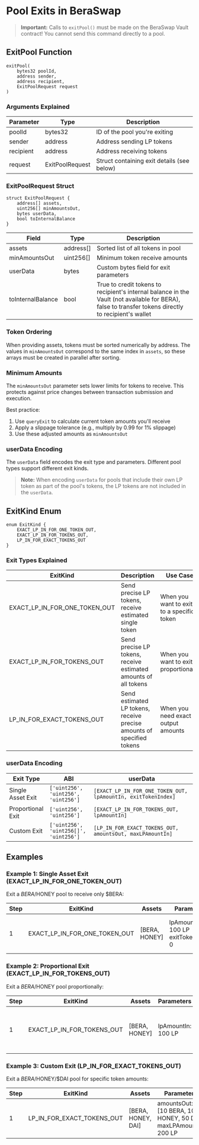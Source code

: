# Pool Exits in BeraSwap

> **Important:** Calls to `exitPool()` must be made on the BeraSwap Vault contract! You cannot send this command directly to a pool.

## ExitPool Function

```solidity
exitPool(
    bytes32 poolId,
    address sender,
    address recipient,
    ExitPoolRequest request
)
```

### Arguments Explained

| Parameter | Type            | Description                                |
| --------- | --------------- | ------------------------------------------ |
| poolId    | bytes32         | ID of the pool you're exiting              |
| sender    | address         | Address sending LP tokens                  |
| recipient | address         | Address receiving tokens                   |
| request   | ExitPoolRequest | Struct containing exit details (see below) |

### ExitPoolRequest Struct

```solidity
struct ExitPoolRequest {
    address[] assets,
    uint256[] minAmountsOut,
    bytes userData,
    bool toInternalBalance
}
```

| Field             | Type      | Description                                                                                                                                          |
| ----------------- | --------- | ---------------------------------------------------------------------------------------------------------------------------------------------------- |
| assets            | address[] | Sorted list of all tokens in pool                                                                                                                    |
| minAmountsOut     | uint256[] | Minimum token receive amounts                                                                                                                        |
| userData          | bytes     | Custom bytes field for exit parameters                                                                                                               |
| toInternalBalance | bool      | True to credit tokens to recipient's internal balance in the Vault (not available for BERA), false to transfer tokens directly to recipient's wallet |

### Token Ordering

When providing assets, tokens must be sorted numerically by address. The values in `minAmountsOut` correspond to the same index in `assets`, so these arrays must be created in parallel after sorting.

### Minimum Amounts

The `minAmountsOut` parameter sets lower limits for tokens to receive. This protects against price changes between transaction submission and execution.

Best practice:

1. Use `queryExit` to calculate current token amounts you'll receive
2. Apply a slippage tolerance (e.g., multiply by 0.99 for 1% slippage)
3. Use these adjusted amounts as `minAmountsOut`

### userData Encoding

The `userData` field encodes the exit type and parameters. Different pool types support different exit kinds.

> **Note:** When encoding `userData` for pools that include their own LP token as part of the pool's tokens, the LP tokens are not included in the `userData`.

## ExitKind Enum

```solidity
enum ExitKind {
    EXACT_LP_IN_FOR_ONE_TOKEN_OUT,
    EXACT_LP_IN_FOR_TOKENS_OUT,
    LP_IN_FOR_EXACT_TOKENS_OUT
}
```

### Exit Types Explained

| ExitKind                      | Description                                                           | Use Case                                  |
| ----------------------------- | --------------------------------------------------------------------- | ----------------------------------------- |
| EXACT_LP_IN_FOR_ONE_TOKEN_OUT | Send precise LP tokens, receive estimated single token                | When you want to exit to a specific token |
| EXACT_LP_IN_FOR_TOKENS_OUT    | Send precise LP tokens, receive estimated amounts of all tokens       | When you want to exit proportionally      |
| LP_IN_FOR_EXACT_TOKENS_OUT    | Send estimated LP tokens, receive precise amounts of specified tokens | When you need exact output amounts        |

### userData Encoding

| Exit Type         | ABI                                   | userData                                                      |
| ----------------- | ------------------------------------- | ------------------------------------------------------------- |
| Single Asset Exit | `['uint256', 'uint256', 'uint256']`   | `[EXACT_LP_IN_FOR_ONE_TOKEN_OUT, lpAmountIn, exitTokenIndex]` |
| Proportional Exit | `['uint256', 'uint256']`              | `[EXACT_LP_IN_FOR_TOKENS_OUT, lpAmountIn]`                    |
| Custom Exit       | `['uint256', 'uint256[]', 'uint256']` | `[LP_IN_FOR_EXACT_TOKENS_OUT, amountsOut, maxLPAmountIn]`     |

## Examples

### Example 1: Single Asset Exit (EXACT_LP_IN_FOR_ONE_TOKEN_OUT)

Exit a $BERA/$HONEY pool to receive only $BERA:

| Step | ExitKind                      | Assets        | Parameters                              | Description                                    |
| ---- | ----------------------------- | ------------- | --------------------------------------- | ---------------------------------------------- |
| 1    | EXACT_LP_IN_FOR_ONE_TOKEN_OUT | [BERA, HONEY] | lpAmountIn: 100 LP<br>exitTokenIndex: 0 | Send 100 LP tokens and receive estimated $BERA |

### Example 2: Proportional Exit (EXACT_LP_IN_FOR_TOKENS_OUT)

Exit a $BERA/$HONEY pool proportionally:

| Step | ExitKind                   | Assets        | Parameters         | Description                                                        |
| ---- | -------------------------- | ------------- | ------------------ | ------------------------------------------------------------------ |
| 1    | EXACT_LP_IN_FOR_TOKENS_OUT | [BERA, HONEY] | lpAmountIn: 100 LP | Send 100 LP tokens and receive proportional amounts of both tokens |

### Example 3: Custom Exit (LP_IN_FOR_EXACT_TOKENS_OUT)

Exit a $BERA/$HONEY/$DAI pool for specific token amounts:

| Step | ExitKind                   | Assets             | Parameters                                                        | Description                                       |
| ---- | -------------------------- | ------------------ | ----------------------------------------------------------------- | ------------------------------------------------- |
| 1    | LP_IN_FOR_EXACT_TOKENS_OUT | [BERA, HONEY, DAI] | amountsOut: [10 BERA, 100 HONEY, 50 DAI]<br>maxLPAmountIn: 200 LP | Receive exact token amounts, sending up to 200 LP |
